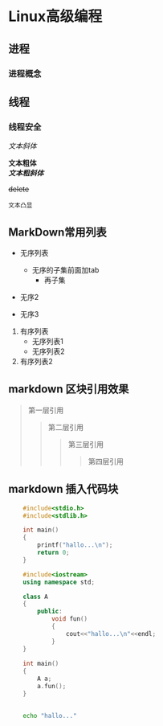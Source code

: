 # Linux高级编程
## 进程
### 进程概念

## 线程
### 线程安全

*文本斜体*

**文本粗体**</br>
***文本粗斜体***</br>

~~delete~~

``文本凸显``

## MarkDown常用列表

* 无序列表
	* 无序的子集前面加tab
		* 再子集
* 无序2

* 无序3

1. 有序列表
	* 无序列表1
	* 无序列表2
2. 有序列表2

## markdown 区块引用效果

> 第一层引用
>> 第二层引用
>>> 第三层引用
>>>> 第四层引用

## markdown 插入代码块

```c
	#include<stdio.h>
	#include<stdlib.h>

	int main()
	{
		printf("hallo...\n");
		return 0;
	}
```

```cpp
	#include<iostream>
	using namespace std;

	class A
	{
		public:
			void fun()
			{
				cout<<"hallo...\n"<<endl;
			}	
	}
	
	int main()
	{
		A a;
		a.fun();
	}
	

```

```bash
	echo "hallo..."
```
